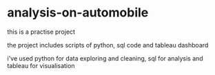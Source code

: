 # analysis-on-automobile

this is a practise project 

the project includes scripts of python, sql code and tableau dashboard 

i've used python for data exploring and cleaning, sql for analysis and tableau for visualisation 
